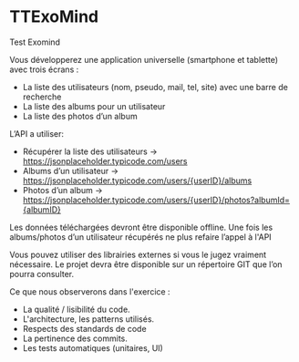 # TTExoMind

Test Exomind

Vous développerez une application universelle (smartphone et tablette) avec trois écrans :
- La liste des utilisateurs (nom, pseudo, mail, tel, site) avec une barre de recherche 
- La liste des albums pour un utilisateur
- La liste des photos d’un album

L’API a utiliser:
- Récupérer la liste des utilisateurs -> https://jsonplaceholder.typicode.com/users
- Albums d’un utilisateur -> https://jsonplaceholder.typicode.com/users/{userID}/albums
- Photos d’un album -> https://jsonplaceholder.typicode.com/users/{userID}/photos?albumId={albumID}

Les données téléchargées devront être disponible offline.
Une fois les albums/photos d’un utilisateur récupérés ne plus refaire l’appel à l'API

Vous pouvez utiliser des librairies externes si vous le jugez vraiment nécessaire.
Le projet devra être disponible sur un répertoire GIT que l’on pourra consulter.

Ce que nous observerons dans l'exercice :
- La qualité / lisibilité du code. 
- L'architecture, les patterns utilisés. 
- Respects des standards de code
- La pertinence des commits.
- Les tests automatiques (unitaires, UI)
